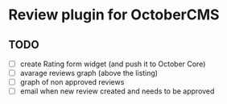 # Review plugin for OctoberCMS

## TODO

- [ ] create Rating form widget (and push it to October Core)
- [ ] avarage reviews graph (above the listing)
- [ ] graph of non approved reviews
- [ ] email when new review created and needs to be approved
